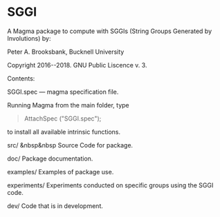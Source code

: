 # SGGI
A Magma package to compute with SGGIs (String Groups Generated by Involutions) by:

Peter A. Brooksbank, Bucknell University

Copyright 2016--2018. GNU Public Liscence v. 3.

Contents:

SGGI.spec  — magma specification file.

Running Magma from the main folder, type 

> AttachSpec ("SGGI.spec");

to install all available intrinsic functions.

src/ &nbsp&nbsp
	Source Code for package.

doc/
	Package documentation.

examples/
	Examples of package use.

experiments/
	Experiments conducted on specific groups using the SGGI code.

dev/
    Code that is in development.
